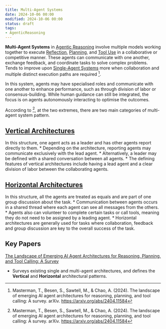 ```yaml
---
title: Multi-Agent Systems
date: 2024-10-06 00:00
modified: 2024-10-06 00:00
status: draft
tags:
- AgenticReasoning
---
```


**Multi-Agent Systems** in [Agentic Reasoning](agentic-reasoning.md) involve multiple models working together to execute [Reflection](reflection.md), [Planning](planning.md), and [Tool Use](tool-use.md) in a collaborative or competitive manner. These agents can communicate with one another, exchange feedback, and coordinate tasks to solve complex problems. Tends to improve upon [Single-Agent Systems](single-agent-systems.md) more when collaboration and multiple distinct execution paths are required [^1].

In this system, agents may have specialised roles and communicate with one another to enhance performance, such as through division of labor or consensus-building. While human guidance can still be integrated, the focus is on agents autonomously interacting to optimise the outcomes.

According to [^1], at the two extremes, there are two main categories of multi-agent system pattern.

## [Vertical Architectures](Vertical%20Architectures)

 In this structure, one agent acts as a leader and has other agents report directly to them.
    * Depending on the architecture, reporting agents may communicate exclusively with the lead agent.
    * Alternatively, a leader may be defined with a shared conversation between all agents.
    * The defining features of vertical architectures include having a lead agent and a clear division of labor between the collaborating agents.

## [Horizontal Architectures](Horizontal%20Architectures)

 In this structure, all the agents are treated as equals and are part of one group discussion about the task.
    * Communication between agents occurs in a shared thread where each agent can see all messages from the others.
    * Agents also can volunteer to complete certain tasks or call tools, meaning they do not need to be assigned by a leading agent.
    * Horizontal architectures are generally used for tasks where collaboration, feedback and group discussion are key to the overall success of the task.

## Key Papers

[The Landscape of Emerging AI Agent Architectures for Reasoning, Planning, and Tool Calling: A Survey](../../../permanent/the-landscape-of-emerging-ai-agent-architectures-for-reasoning-planning-and-tool-calling-a-survey.md)
* Surveys existing single and multi-agent architectures, and defines the **Vertical** and **Horizontal** architectural patterns.

[^1]: Masterman, T., Besen, S., Sawtell, M., & Chao, A. (2024). The landscape of emerging AI agent architectures for reasoning, planning, and tool calling: A survey. arXiv. https://arxiv.org/abs/2404.11584
